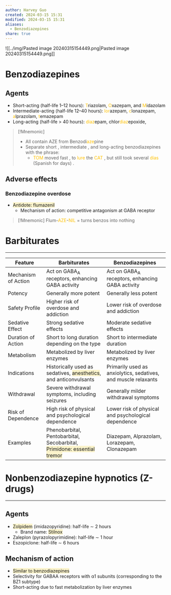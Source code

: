 ```yaml
---
author: Harvey Guo
created: 2024-03-15 15:31
modified: 2024-03-15 15:31
aliases:
  - Benzodiazepines
share: true
---
```

![[../img/Pasted image 20240315154449.png|Pasted image 20240315154449.png]]
# Benzodiazepines
## Agents
- Short-acting (half-life 1–12 hours): <font color="#ffc000">T</font>riazolam, <font color="#ffc000">O</font>xazepam, and <font color="#ffc000">M</font>idazolam
- Intermediate-acting (half-life 12–40 hours): <font color="#ffc000">lor</font>azepam, <font color="#ffc000">c</font>lonazepam, <font color="#ffc000">a</font>lprazolam, <font color="#ffc000">t</font>emazepam
- Long-acting (half-life > 40 hours): <font color="#ffc000">diaz</font>epam, chlor<font color="#ffc000">diaz</font><font color="#ffc000"></font>epoxide, 
>[!Mnemonic] 
>- All contain AZE from Benzodi<font color="#ffc000">aze</font>pine
>- Separate short , intermediate , and long-acting benzodiazepines with the phrase:
>	- <font color="#ffc000">TOM</font> moved fast , to <font color="#ffc000">lure</font> the <font color="#ffc000">CAT</font> , but still took several <font color="#ffc000">días</font> (Spanish for days) .
## Adverse effects
### Benzodiazepine overdose
- <span style="background:rgba(240, 200, 0, 0.2)">Antidote: flumazenil</span>
	- Mechanism of action: competitive antagonism at GABA receptor

>[!Mnemonic] 
>Flum-<font color="#ffc000">AZE</font>-<font color="#ffc000">NIL</font> = turns benzos into nothing
# Barbiturates
---
| Feature             | Barbiturates                                                     | Benzodiazepines                                                |
|---------------------|------------------------------------------------------------------|----------------------------------------------------------------|
| Mechanism of Action | Act on GABA<sub>A</sub> receptors, enhancing GABA activity       | Act on GABA<sub>A</sub> receptors, enhancing GABA activity     |
| Potency             | Generally more potent                                            | Generally less potent                                          |
| Safety Profile      | Higher risk of overdose and addiction                            | Lower risk of overdose and addiction                           |
| Sedative Effect     | Strong sedative effects                                          | Moderate sedative effects                                      |
| Duration of Action  | Short to long duration depending on the type                     | Short to intermediate duration                                 |
| Metabolism          | Metabolized by liver enzymes                                     | Metabolized by liver enzymes                                   |
| Indications         | Historically used as sedatives, <span style="background:rgba(240, 200, 0, 0.2)">anesthetics</span>, and anticonvulsants | Primarily used as anxiolytics, sedatives, and muscle relaxants |
| Withdrawal          | Severe withdrawal symptoms, including seizures                   | Generally milder withdrawal symptoms                           |
| Risk of Dependence  | High risk of physical and psychological dependence               | Lower risk of physical and psychological dependence            |
| Examples            | Phenobarbital, Pentobarbital, Secobarbital, <span style="background:rgba(240, 200, 0, 0.2)">Primidone: essential tremor</span>                       | Diazepam, Alprazolam, Lorazepam, Clonazepam                    |

# Nonbenzodiazepine hypnotics (Z-drugs)
---
## Agents 
- <span style="background:rgba(240, 200, 0, 0.2)">Zolpidem</span> (imidazopyridine): half-life ∼ 2 hours
	- Brand name: <span style="background:rgba(240, 200, 0, 0.2)">Stilnox</span>
- Zaleplon (pyrazolopyrimidine): half-life ∼ 1 hour
- Eszopiclone: half-life ∼ 6 hours
## Mechanism of action 
- <span style="background:rgba(240, 200, 0, 0.2)">Similar to benzodiazepines</span>
- Selectivity for GABAA receptors with α1 subunits (corresponding to the BZ1 subtype)
- Short-acting due to fast metabolization by liver enzymes